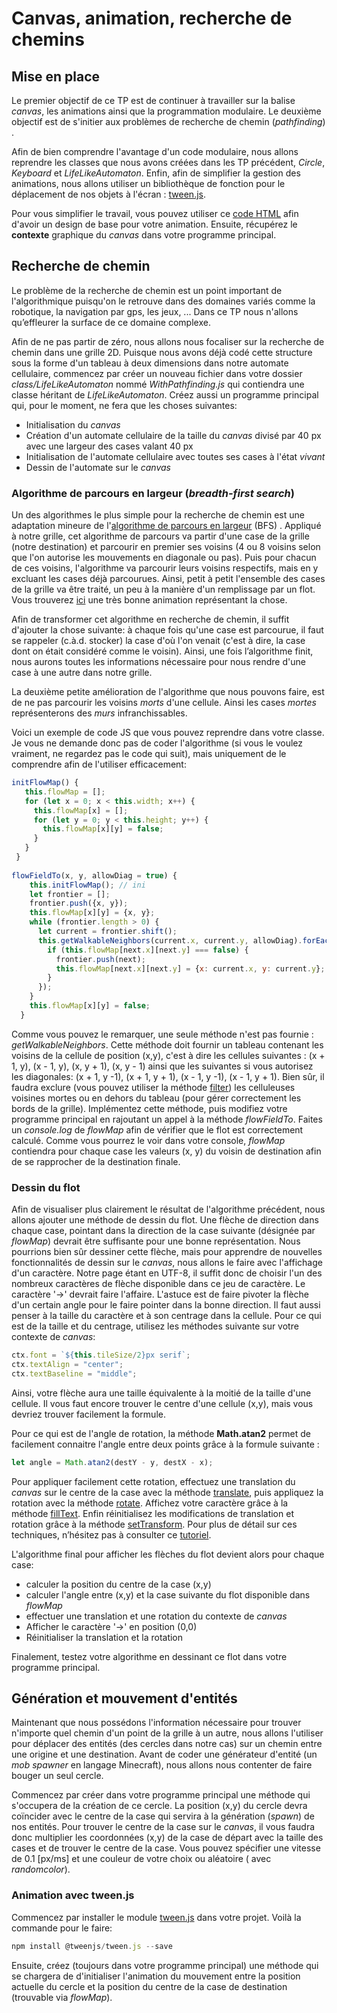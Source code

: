 
# Canvas, animation, recherche de chemins
  

## Mise en place  

Le premier objectif de ce TP est de continuer à travailler sur la balise *canvas*, les animations ainsi que la programmation modulaire. Le deuxième objectif est de s'initier aux problèmes de recherche de chemin (*pathfinding*) .

Afin de bien comprendre l'avantage d'un code modulaire, nous allons reprendre les classes que nous avons créées dans les TP précédent, *Circle*, *Keyboard* et *LifeLikeAutomaton*. Enfin, afin de simplifier la gestion des animations, nous allons utiliser un bibliothèque de fonction pour le déplacement de nos objets à l'écran : [tween.js](https://github.com/tweenjs/tween.js/). 

Pour vous simplifier le travail, vous pouvez utiliser  ce [code HTML](resources/canvas_path_finding.html) afin d'avoir un design de base pour votre animation. Ensuite, récupérez le **contexte** graphique du *canvas* dans votre programme principal.   


## Recherche de chemin
  
Le problème de la recherche de chemin est un point important de l'algorithmique puisqu'on le retrouve dans des domaines variés comme la robotique, la navigation par gps, les jeux, ... Dans ce TP nous n'allons qu’effleurer la surface de ce domaine complexe. 

Afin de ne pas partir de zéro, nous allons nous focaliser sur la recherche de chemin dans une grille 2D. Puisque nous avons déjà codé cette structure sous la forme d'un tableau à deux dimensions dans notre automate cellulaire, commencez par créer un nouveau fichier dans votre dossier *class/LifeLikeAutomaton* nommé *WithPathfinding.js* qui contiendra une classe héritant de *LifeLikeAutomaton*. Créez aussi un programme principal qui, pour le moment, ne fera que les choses suivantes:

- Initialisation du *canvas*
- Création d'un automate cellulaire de la taille du *canvas* divisé par 40 px avec une largeur des cases valant 40 px 
- Initialisation de l'automate cellulaire avec toutes ses cases à l'état *vivant*
- Dessin de l'automate sur le *canvas*  

### Algorithme de parcours en largeur (*breadth-first search*)
  
 Un des algorithmes le plus simple pour la recherche de chemin est une adaptation mineure de l'[algorithme de parcours en largeur](https://fr.wikipedia.org/wiki/Algorithme_de_parcours_en_largeur) (BFS) . Appliqué à notre grille, cet algorithme de parcours va partir d'une case de la grille (notre destination) et parcourir en premier ses voisins (4 ou 8 voisins selon que l'on autorise les mouvements en diagonale ou pas). Puis pour chacun de ces voisins, l'algorithme va parcourir leurs voisins respectifs, mais en y excluant les cases déjà parcourues.   Ainsi, petit à petit l'ensemble des cases de la grille va être traité, un peu à la manière d'un remplissage par un flot.  Vous trouverez [ici](https://www.redblobgames.com/pathfinding/a-star/introduction.html#breadth-first-search) une très bonne animation représentant la chose. 

Afin de transformer cet algorithme en recherche de chemin, il suffit d'ajouter la chose suivante: à chaque fois qu'une case est parcourue, il faut se rappeler (c.à.d. stocker) la case d'où l'on venait (c'est à dire, la case dont on était considéré comme le voisin). Ainsi, une fois l’algorithme finit, nous aurons toutes les informations nécessaire pour nous rendre d'une case à une autre dans notre grille. 

La deuxième petite amélioration de l'algorithme que nous pouvons faire, est de ne pas parcourir les voisins *morts* d'une cellule. Ainsi les cases *mortes* représenterons  des *murs* infranchissables. 

Voici un exemple de code JS que vous pouvez reprendre dans votre classe. Je vous ne demande donc pas de coder l'algorithme (si vous le voulez vraiment, ne regardez pas le code qui suit), mais uniquement de le comprendre afin de l'utiliser efficacement:

```js
initFlowMap() {
   this.flowMap = [];
   for (let x = 0; x < this.width; x++) {
     this.flowMap[x] = [];
     for (let y = 0; y < this.height; y++) {
       this.flowMap[x][y] = false;
     }
   }
 }
  
flowFieldTo(x, y, allowDiag = true) {
    this.initFlowMap(); // ini
    let frontier = [];
    frontier.push({x, y});
    this.flowMap[x][y] = {x, y};
    while (frontier.length > 0) {
      let current = frontier.shift();
      this.getWalkableNeighbors(current.x, current.y, allowDiag).forEach(next => {
        if (this.flowMap[next.x][next.y] === false) {
          frontier.push(next);
          this.flowMap[next.x][next.y] = {x: current.x, y: current.y};
        }
      });
    }
    this.flowMap[x][y] = false;
  }
```

Comme vous pouvez le remarquer, une seule méthode n'est pas fournie : *getWalkableNeighbors*. Cette méthode doit fournir un tableau contenant les voisins de la cellule de position (x,y), c'est à dire les cellules suivantes : (x + 1, y), (x - 1, y), (x, y + 1),  (x, y - 1) ainsi que les suivantes si vous autorisez les diagonales: (x + 1, y -1), (x + 1, y + 1),  (x - 1, y -1), (x - 1, y + 1). Bien sûr, il faudra exclure (vous pouvez utiliser la méthode [filter](https://developer.mozilla.org/fr/docs/Web/JavaScript/Reference/Objets_globaux/Array/filter)) les celluleuses voisines mortes ou en dehors du tableau (pour gérer correctement les bords de la grille). Implémentez cette méthode, puis modifiez votre programme principal en rajoutant un appel à la méthode *flowFieldTo*. Faites un *console.log* de *flowMap* afin de vérifier que le flot est correctement calculé. Comme vous pourrez le voir dans votre console, *flowMap* contiendra pour chaque case les valeurs (x, y) du voisin de destination afin de se rapprocher de la destination finale.
 
### Dessin du flot

Afin de visualiser plus clairement le résultat de l'algorithme précédent, nous allons ajouter une méthode de dessin du flot.  Une flèche de direction dans chaque case, pointant dans la direction de la case suivante (désignée par *flowMap*) devrait être suffisante pour une bonne représentation. Nous pourrions bien sûr dessiner cette flèche, mais pour apprendre de nouvelles fonctionnalités de dessin sur le *canvas*, nous allons le faire avec l'affichage d'un caractère.  Notre page étant en UTF-8,  il suffit donc de choisir l'un des nombreux caractères de flèche disponible dans ce jeu de caractère. Le caractère '→' devrait faire l'affaire. L'astuce est de faire pivoter la flèche d'un certain angle pour le faire pointer dans la bonne direction. Il faut aussi penser à la taille du caractère et à son centrage dans la cellule.  Pour ce qui est de la taille et du centrage, utilisez les méthodes suivante sur votre contexte de *canvas*:
```js
ctx.font = `${this.tileSize/2}px serif`;
ctx.textAlign = "center";
ctx.textBaseline = "middle";
```
Ainsi, votre flèche aura une taille équivalente à la moitié  de la taille d'une cellule. Il vous faut encore trouver le centre d'une cellule (x,y), mais vous devriez trouver facilement la formule.

Pour ce qui est de l'angle de rotation, la méthode **Math.atan2** permet de facilement connaitre l'angle entre deux points grâce à la formule suivante :

```js
let angle = Math.atan2(destY - y, destX - x);
```
Pour appliquer facilement cette rotation, effectuez une translation du *canvas* sur le centre de la case avec la méthode  [translate](https://developer.mozilla.org/fr/docs/Web/API/CanvasRenderingContext2D/translate), puis appliquez la rotation avec la méthode [rotate](https://developer.mozilla.org/fr/docs/Web/API/CanvasRenderingContext2D/rotate).  Affichez votre caractère grâce à la méthode [fillText](https://developer.mozilla.org/fr/docs/Web/API/CanvasRenderingContext2D/fillText). Enfin réinitialisez les modifications de translation et rotation grâce à la méthode [setTransform](https://developer.mozilla.org/fr/docs/Web/API/CanvasRenderingContext2D/setTransform). Pour plus de détail sur ces techniques, n’hésitez pas à consulter ce [tutoriel](https://developer.mozilla.org/fr/docs/Tutoriel_canvas/Transformations).

L'algorithme final pour afficher les flèches du flot devient alors pour chaque case:

- calculer la position du centre de la case (x,y)
- calculer l'angle entre (x,y) et la case suivante du flot disponible dans *flowMap*
- effectuer une translation et une rotation du contexte de *canvas*
- Afficher le caractère  '→' en position (0,0) 
- Réinitialiser la translation et la rotation

Finalement, testez votre algorithme en dessinant ce flot dans votre programme principal.

## Génération et mouvement d'entités 

Maintenant que nous possédons l'information nécessaire pour trouver n'importe quel chemin d'un point de la grille à un autre, nous allons l'utiliser pour déplacer des entités (des cercles dans notre cas) sur un chemin entre une origine et une destination. Avant de coder une générateur d'entité (un *mob spawner* en langage Minecraft), nous allons nous contenter de faire bouger un seul cercle. 

Commencez par créer dans votre programme principal une méthode qui s'occupera de la création de ce cercle. La position (x,y) du cercle devra coïncider avec le centre de la case qui servira à la génération (*spawn*) de nos entités. Pour trouver le centre de la case sur le *canvas*, il vous faudra donc multiplier les coordonnées (x,y) de la case de départ avec la taille des cases et de trouver le centre de la case. Vous pouvez spécifier une vitesse de 0.1 [px/ms] et une couleur de votre choix ou  aléatoire ( avec *randomcolor*).

### Animation avec tween.js

Commencez par installer le module [tween.js](https://github.com/tweenjs/tween.js/) dans votre projet. Voilà la commande pour le faire:

```js
npm install @tweenjs/tween.js --save
```

Ensuite, créez (toujours dans votre programme principal) une méthode qui se chargera de d'initialiser l'animation du mouvement entre la position actuelle du cercle et la position du centre de la case de destination (trouvable via *flowMap*).  







<!--stackedit_data:
eyJoaXN0b3J5IjpbMzkzNjE4NjYzLDkxMjQyOTQ3MSwtMTI5ND
QyNjIxMywtMTc0OTY4Mjk1OV19
-->
